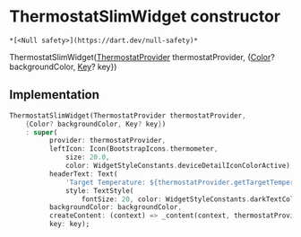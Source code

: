 


# ThermostatSlimWidget constructor




    *[<Null safety>](https://dart.dev/null-safety)*



ThermostatSlimWidget([ThermostatProvider](../../providers_thermostat_provider/ThermostatProvider-class.md) thermostatProvider, {[Color](https://api.flutter.dev/flutter/dart-ui/Color-class.html)? backgroundColor, [Key](https://api.flutter.dev/flutter/foundation/Key-class.html)? key})





## Implementation

```dart
ThermostatSlimWidget(ThermostatProvider thermostatProvider,
    {Color? backgroundColor, Key? key})
    : super(
          provider: thermostatProvider,
          leftIcon: Icon(BootstrapIcons.thermometer,
              size: 20.0,
              color: WidgetStyleConstants.deviceDetailIconColorActive),
          headerText: Text(
              'Target Temperature: ${thermostatProvider.getTargetTemperatureState.toInt()}\u{00B0}',
              style: TextStyle(
                  fontSize: 20, color: WidgetStyleConstants.darkTextColor)),
          backgroundColor: backgroundColor,
          createContent: (context) => _content(context, thermostatProvider),
          key: key);
```







